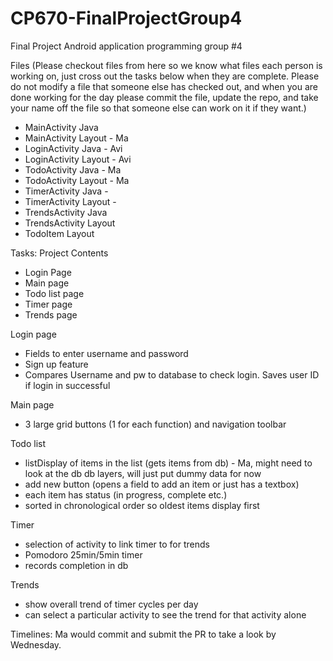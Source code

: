 # CP670-FinalProjectGroup4
Final Project Android application programming group #4


Files (Please checkout files from here so we know what files each person is working on, just cross out the tasks below when they are complete. Please do not modify a file that someone else has checked out, and when you are done working for the day please commit the file, update the repo, and take your name off the file so that someone else can work on it if they want.)
- MainActivity Java
- MainActivity Layout - Ma
- LoginActivity Java - Avi
- LoginActivity Layout - Avi
- TodoActivity Java - Ma
- TodoActivity Layout - Ma
- TimerActivity Java  -
- TimerActivity Layout -
- TrendsActivity Java
- TrendsActivity Layout
- TodoItem Layout


Tasks:
Project Contents
- Login Page
- Main page
- Todo list page
- Timer page
- Trends page

Login page
- Fields to enter username and password
- Sign up feature
- Compares Username and pw to database to check login. Saves user ID if login in successful

Main page
- 3 large grid buttons (1 for each function) and navigation toolbar

Todo list
- listDisplay of items in the list (gets items from db) - Ma, might need to look at the db db layers, will just put dummy data for now
- add new button (opens a field to add an item or just has a textbox)
- each item has status (in progress, complete etc.)
- sorted in chronological order so oldest items display first

Timer
- selection of activity to link timer to for trends
- Pomodoro 25min/5min timer
- records completion in db

Trends
- show overall trend of timer cycles per day
- can select a particular activity to see the trend for that activity alone

Timelines:
Ma would commit and submit the PR to take a look by Wednesday.
